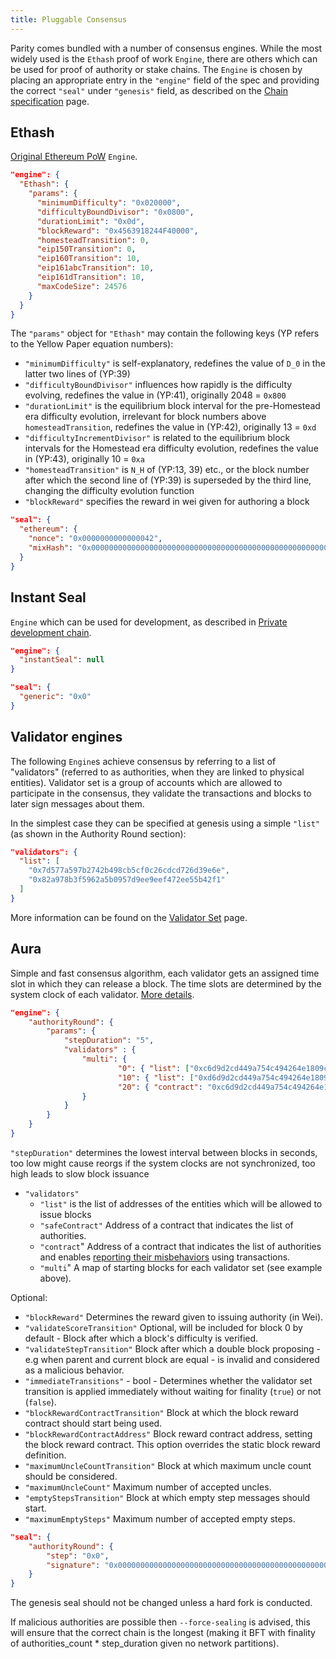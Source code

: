 ```yaml
---
title: Pluggable Consensus
---
```


Parity comes bundled with a number of consensus engines. While the most widely used is the `Ethash` proof of work `Engine`, there are others which can be used for proof of authority or stake chains.
The `Engine` is chosen by placing an appropriate entry in the `"engine"` field of the spec and providing the correct `"seal"` under `"genesis"` field, as described on the [Chain specification](Chain-specification.md) page.

## Ethash

[Original Ethereum PoW](https://github.com/ethereum/wiki/wiki/Ethash) `Engine`.

```json
"engine": {
  "Ethash": {
    "params": {
      "minimumDifficulty": "0x020000",
      "difficultyBoundDivisor": "0x0800",
      "durationLimit": "0x0d",
      "blockReward": "0x4563918244F40000",
      "homesteadTransition": 0,
      "eip150Transition": 0,
      "eip160Transition": 10,
      "eip161abcTransition": 10,
      "eip161dTransition": 10,
      "maxCodeSize": 24576
    }
  }
}
```

The `"params"` object for `"Ethash"` may contain the following keys (YP refers to the Yellow Paper equation numbers):
- `"minimumDifficulty"` is self-explanatory, redefines the value of `D_0` in the latter two lines of (YP:39)
- `"difficultyBoundDivisor"` influences how rapidly is the difficulty evolving, redefines the value in (YP:41), originally 2048 = `0x800`
- `"durationLimit"` is the equilibrium block interval for the pre-Homestead era difficulty evolution, irrelevant for block numbers above `homesteadTransition`, redefines the value in (YP:42), originally 13 = `0xd`
- `"difficultyIncrementDivisor"` is related to the equilibrium block intervals for the Homestead era difficulty evolution, redefines the value in (YP:43), originally 10 = `0xa`
- `"homesteadTransition"` is `N_H` of (YP:13, 39) etc., or the block number after which the second line of (YP:39) is superseded by the third line, changing the difficulty evolution function
- `"blockReward"` specifies the reward in wei given for authoring a block

```json
"seal": {
  "ethereum": {
    "nonce": "0x0000000000000042",
    "mixHash": "0x0000000000000000000000000000000000000000000000000000000000000000"
  }
}
```

## Instant Seal

`Engine` which can be used for development, as described in [Private development chain](Private-development-chain.md).

```json
"engine": {
  "instantSeal": null
}
```

```json
"seal": {
  "generic": "0x0"
}
```

## Validator engines

The following `Engine`s achieve consensus by referring to a list of "validators" (referred to as authorities, when they are linked to physical entities). Validator set is a group of accounts which are allowed to participate in the consensus, they validate the transactions and blocks to later sign messages about them.

In the simplest case they can be specified at genesis using a simple `"list"` (as shown in the Authority Round section):
```json
"validators": {
  "list": [
    "0x7d577a597b2742b498cb5cf0c26cdcd726d39e6e",
    "0x82a978b3f5962a5b0957d9ee9eef472ee55b42f1"
  ]
}
```

More information can be found on the [Validator Set](Validator-Set.md) page.


## Aura

Simple and fast consensus algorithm, each validator gets an assigned time slot in which they can release a block. The time slots are determined by the system clock of each validator. [More details](Aura.md).

```json
"engine": {
    "authorityRound": {
        "params": {
            "stepDuration": "5",
            "validators" : {
                "multi": {
                        "0": { "list": ["0xc6d9d2cd449a754c494264e1809c50e34d64562b"] },
                        "10": { "list": ["0xd6d9d2cd449a754c494264e1809c50e34d64562b"] },
                        "20": { "contract": "0xc6d9d2cd449a754c494264e1809c50e34d64562b" }
                }
            }
        }
    }
}
```

`"stepDuration"` determines the lowest interval between blocks in seconds, too low might cause reorgs if the system clocks are not synchronized, too high leads to slow block issuance

- `"validators"` 
  - `"list"` is the list of addresses of the entities which will be allowed to issue blocks
  - `"safeContract"` Address of a contract that indicates the list of authorities.
  - `"contract`" Address of a contract that indicates the list of authorities and enables [reporting their misbehaviors](Validator-Set.md#reporting-contract) using transactions.
  - `"multi`" A map of starting blocks for each validator set (see example above).
 
Optional:

- `"blockReward"` Determines the reward given to issuing authority (in Wei).
- `"validateScoreTransition"` Optional, will be included for block 0 by default - Block after which a block's difficulty is verified.
- `"validateStepTransition"` Block after which a double block proposing - e.g when parent and current block are equal - is invalid and considered as a malicious behavior.
- `"immediateTransitions"` - bool - Determines whether the validator set transition is applied immediately without waiting for finality (`true`) or not (`false`).
- `"blockRewardContractTransition"` Block at which the block reward contract should start being used.
- `"blockRewardContractAddress"` Block reward contract address, setting the block reward contract. This option overrides the static block reward definition.
- `"maximumUncleCountTransition"` Block at which maximum uncle count should be considered.
- `"maximumUncleCount"` Maximum number of accepted uncles.
- `"emptyStepsTransition"` Block at which empty step messages should start.
- `"maximumEmptySteps"` Maximum number of accepted empty steps.


```json
"seal": {
    "authorityRound": {
        "step": "0x0",
        "signature": "0x0000000000000000000000000000000000000000000000000000000000000000000000000000000000000000000000000000000000000000000000000000000000"
    }
}
```

The genesis seal should not be changed unless a hard fork is conducted.

If malicious authorities are possible then `--force-sealing` is advised, this will ensure that the correct chain is the longest (making it BFT with finality of authorities_count * step_duration given no network partitions).
